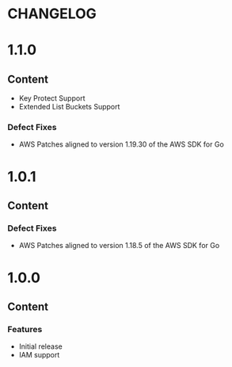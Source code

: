 # CHANGELOG

# 1.1.0
## Content
* Key Protect Support
* Extended List Buckets Support
### Defect Fixes
* AWS Patches aligned to version 1.19.30 of the AWS SDK for Go

# 1.0.1
## Content
### Defect Fixes
* AWS Patches aligned to version 1.18.5 of the AWS SDK for Go

# 1.0.0
## Content
### Features
* Initial release
* IAM support

